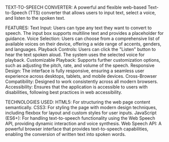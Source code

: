 TEXT-TO-SPEECH CONVERTER:
A powerful and flexible web-based Text-to-Speech (TTS) converter that allows users to input text, select a voice, and listen to the spoken text. 

FEATURES:
Text Input: Users can type any text they want to convert to speech. The input box supports multiline text and provides a placeholder for guidance.
Voice Selection: Users can choose from a comprehensive list of available voices on their device, offering a wide range of accents, genders, and languages.
Playback Controls: Users can click the "Listen" button to hear the text spoken aloud. The system uses the selected voice for playback.
Customizable Playback: Supports further customization options, such as adjusting the pitch, rate, and volume of the speech.
Responsive Design: The interface is fully responsive, ensuring a seamless user experience across desktops, tablets, and mobile devices.
Cross-Browser Compatibility: Designed to work consistently across all modern browsers.
Accessibility: Ensures that the application is accessible to users with disabilities, following best practices in web accessibility.

TECHNOLOGIES USED:
HTML5: For structuring the web page content semantically.
CSS3: For styling the page with modern design techniques, including flexbox for layout and custom styles for user inputs.
JavaScript (ES6+): For handling text-to-speech functionality using the Web Speech API, providing dynamic interaction and voice synthesis.
Web Speech API: A powerful browser interface that provides text-to-speech capabilities, enabling the conversion of written text into spoken words.
